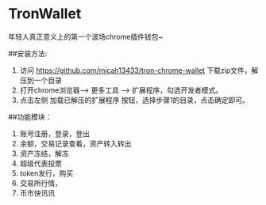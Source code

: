# TronWallet
年轻人真正意义上的第一个波场chrome插件钱包~

##安装方法:
1. 访问 https://github.com/micah13433/tron-chrome-wallet 下载zip文件，解压到一个目录
2. 打开chrome浏览器--> 更多工具 --> 扩展程序，勾选开发者模式。
3. 点击左侧 加载已解压的扩展程序 按钮，选择步骤1的目录，点击确定即可。

##功能模块：
1. 账号注册，登录，登出
2. 余额，交易记录查看，资产转入转出
3. 资产冻结，解冻
4. 超级代表投票
5. token发行，购买
6. 交易所行情，
7. 币市快讯讯
